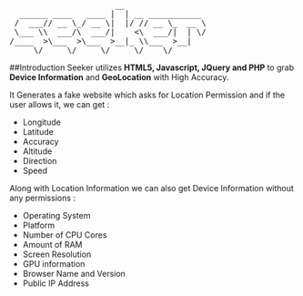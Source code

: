 <pre>
                      __                 
  ______ ____   ____ |  | __ ___________
 /  ___// __ \_/ __ \|  |/ // __ \_  __ \
 \___ \\  ___/\  ___/|    <\  ___/|  | \/
/____  >\___  >\___  >__|_ \\___  >__|   
     \/     \/     \/     \/    \/       
</pre>

##Introduction
Seeker utilizes **HTML5, Javascript, JQuery and PHP** to grab **Device Information** and **GeoLocation** with High Accuracy.

It Generates a fake website which asks for Location Permission and if the user allows it, we can get :

* Longitude
* Latitude
* Accuracy
* Altitude
* Direction
* Speed

Along with Location Information we can also get Device Information without any permissions :

* Operating System
* Platform
* Number of CPU Cores
* Amount of RAM
* Screen Resolution
* GPU information
* Browser Name and Version
* Public IP Address
